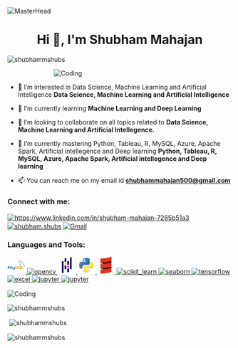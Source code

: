 
![MasterHead](https://nielseniq.com/wp-content/uploads/sites/4/2021/02/data-science-icon-animation-banner-clockwise-4.gif)
<h1 align="center">Hi 👋, I'm Shubham Mahajan</h1>
<p align="left"> <img src="https://komarev.com/ghpvc/?username=shubhammshubs&label=Profile%20views&color=0e75b6&style=flat" alt="shubhammshubs" /> </p>
<img align="right" alt="Coding" width="400" src="https://indoanalytica.com/static/images/data-science-5.gif">

<p align="left"> <a href="https://twitter.com/" target="blank"><img src="https://img.shields.io/twitter/follow/?logo=twitter&style=for-the-badge" alt="" /></a> </p>

- 👀 I’m interested in Data Science, Machine Learning and Artificial Intelligence **Data Science, Machine Learning and Artificial Intelligence**

- 🔭 I’m currently learning **Machine Learning and Deep Learning**

- 💞️ I’m looking to collaborate on all topics related to **Data Science, Machine Learning and Artificial Intellegence.**

- 💬 I’m currently mastering Python, Tableau, R, MySQL, Azure, Apache Spark, Artificial intellegence and Deep learning **Python, Tableau, R, MySQL, Azure, Apache Spark, Artificial intellegence and Deep learning**

- 📫 You can reach me on my email id **shubhammahajan500@gmail.com**
<!-- <img align="right" alt="Coding" width="400" src="https://i.pinimg.com/originals/98/28/0c/98280c9ae6e97b29681fccbf04e57117.gif"> -->
<h3 align="left">Connect with me:  </h3>
<p align="left">
<a href="https://www.linkedin.com/in/shubham-mahajan-7265b51a3/" target="blank"><img align="center" src="https://raw.githubusercontent.com/rahuldkjain/github-profile-readme-generator/master/src/images/icons/Social/linked-in-alt.svg" alt="https://www.linkedin.com/in/shubham-mahajan-7265b51a3" height="30" width="40" /></a>
<a href="https://instagram.com/shubham.shubs" target="blank"><img align="center" src="https://raw.githubusercontent.com/rahuldkjain/github-profile-readme-generator/master/src/images/icons/Social/instagram.svg" alt="shubham.shubs" height="30" width="40" /></a>  <a href="mailto:shubhammahajan500@gmail.com" target="blank"><img align="center" src="https://raw.githubusercontent.com/BEPb/BEPb/master/assets/gmail.svg" alt="Gmail" height="40" width="40" /></a>
</p>

<h3 align="left">Languages and Tools:</h3>
<p align="left"> <a href="https://www.mysql.com/" target="_blank" rel="noreferrer"> <img src="https://raw.githubusercontent.com/devicons/devicon/master/icons/mysql/mysql-original-wordmark.svg" alt="mysql" width="40" height="40"/> </a> <a href="https://opencv.org/" target="_blank" rel="noreferrer"> <img src="https://www.vectorlogo.zone/logos/opencv/opencv-icon.svg" alt="opencv" width="40" height="40"/> </a> <a href="https://pandas.pydata.org/" target="_blank" rel="noreferrer"> <img src="https://raw.githubusercontent.com/devicons/devicon/2ae2a900d2f041da66e950e4d48052658d850630/icons/pandas/pandas-original.svg" alt="pandas" width="40" height="40"/> </a> <a href="https://www.python.org" target="_blank" rel="noreferrer"> <img src="https://raw.githubusercontent.com/devicons/devicon/master/icons/python/python-original.svg" alt="python" width="40" height="40"/> </a> <a href="https://www.scala-lang.org" target="_blank" rel="noreferrer"> <img src="https://raw.githubusercontent.com/devicons/devicon/master/icons/scala/scala-original.svg" alt="scala" width="40" height="40"/> </a> <a href="https://scikit-learn.org/" target="_blank" rel="noreferrer"> <img src="https://upload.wikimedia.org/wikipedia/commons/0/05/Scikit_learn_logo_small.svg" alt="scikit_learn" width="40" height="40"/> </a> <a href="https://seaborn.pydata.org/" target="_blank" rel="noreferrer"> <img src="https://seaborn.pydata.org/_images/logo-mark-lightbg.svg" alt="seaborn" width="40" height="40"/> </a> <a href="https://www.tensorflow.org" target="_blank" rel="noreferrer"> <img src="https://www.vectorlogo.zone/logos/tensorflow/tensorflow-icon.svg" alt="tensorflow" width="40" height="40"/> </a> </a> <a href="(https://www.microsoft.com/en-in/microsoft-365/excel)" target="_blank" rel="noreferrer"> <img src="https://download.logo.wine/logo/Microsoft_Excel/Microsoft_Excel-Logo.wine.png" alt="excel" width="40" height="40"/> </a> <a href="https://jupyter.org/" target="_blank" rel="noreferrer"> <img src="https://user-images.githubusercontent.com/94888819/179537708-2241ab23-8c86-40c6-8fa9-f3979be75ade.png" alt="jupyter" width="40" height="40"/> </a> <a href="https://colab.research.google.com/" target="_blank" rel="noreferrer"> <img src="https://user-images.githubusercontent.com/94888819/179532814-fa9beb8f-0fd6-4160-8d47-650af59c58a1.png" alt="jupyter" width="40" height="40"/> </a> </p>

<img align="center" alt="Coding" width="800" src="https://camo.githubusercontent.com/e980be186738d95527c09835a4b363eceefe8750a96b65fd8b1293502de53c9b/68747470733a2f2f7374617469632e7769787374617469632e636f6d2f6d656469612f3365393962395f66353361316361623935616534646664393338613162663661316136326634397e6d76322e676966">

<p><img align="center" src="https://github-readme-stats.vercel.app/api/top-langs?username=shubhammshubs&show_icons=true&locale=en&layout=compact" alt="shubhammshubs" /></p>

<p>&nbsp;<img align="center" src="https://github-readme-stats.vercel.app/api?username=shubhammshubs&show_icons=true&locale=en" alt="shubhammshubs" </p>

<p><img align="center" src="https://github-readme-streak-stats.herokuapp.com/?user=shubhammshubs&" alt="shubhammshubs" /></p>
